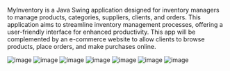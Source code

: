 MyInventory is a Java Swing application designed for inventory managers to manage products, categories, suppliers, clients, and orders. This application aims to streamline inventory management processes, offering a user-friendly interface for enhanced productivity.
This app will be complemented by an e-commerce website to allow clients to browse products, place orders, and make purchases online.



![image](https://github.com/aminagr/Warehouse_3/assets/36279270/35f3bab3-a60f-42db-a984-ac8a835fe249)
![image](https://github.com/aminagr/Warehouse_3/assets/36279270/0ad5b93b-d354-4cec-8d8c-bec417997a4c)
![image](https://github.com/aminagr/Warehouse_3/assets/36279270/d1b55353-e80d-44d5-a75a-f08a2ef17161)
![image](https://github.com/aminagr/Warehouse_3/assets/36279270/e7506938-3702-48ee-833b-6d22ca5ce150)
![image](https://github.com/aminagr/Warehouse_3/assets/36279270/a806ea9a-9fad-4af5-92ef-49f41e81c339)
![image](https://github.com/aminagr/Warehouse_3/assets/36279270/3d263fd6-414e-4b9e-89d8-34c50da1a936)
![image](https://github.com/aminagr/Warehouse_3/assets/36279270/56046eb0-15c0-4c95-a188-ae9c64308953)





